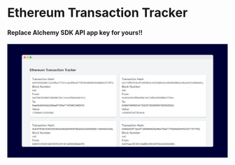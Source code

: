 # Ethereum Transaction Tracker

#### Replace Alchemy SDK API app key for yours!!

![The San Juan Mountains are beautiful!](/PUBLIC/thumb.png "San Juan Mountains")